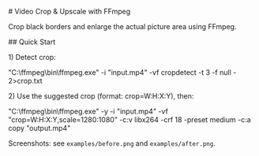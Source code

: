 \# Video Crop \& Upscale with FFmpeg



Crop black borders and enlarge the actual picture area using FFmpeg.



\## Quick Start

1\) Detect crop:

"C:\\ffmpeg\\bin\\ffmpeg.exe" -i "input.mp4" -vf cropdetect -t 3 -f null - 2>crop.txt



2\) Use the suggested crop (format: crop=W:H:X:Y), then:

"C:\\ffmpeg\\bin\\ffmpeg.exe" -y -i "input.mp4" -vf "crop=W:H:X:Y,scale=1280:1080" -c:v libx264 -crf 18 -preset medium -c:a copy "output.mp4"



Screenshots: see `examples/before.png` and `examples/after.png`.



